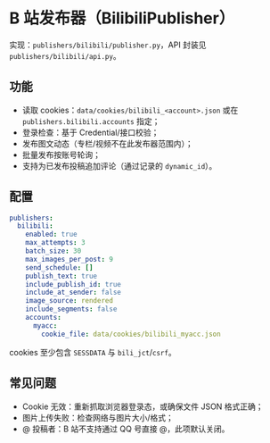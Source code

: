 # B 站发布器（BilibiliPublisher）

实现：`publishers/bilibili/publisher.py`，API 封装见 `publishers/bilibili/api.py`。

## 功能

- 读取 cookies：`data/cookies/bilibili_<account>.json` 或在 `publishers.bilibili.accounts` 指定；
- 登录检查：基于 Credential/接口校验；
- 发布图文动态（专栏/视频不在此发布器范围内）；
- 批量发布按账号轮询；
- 支持为已发布投稿追加评论（通过记录的 `dynamic_id`）。

## 配置

```yaml
publishers:
  bilibili:
    enabled: true
    max_attempts: 3
    batch_size: 30
    max_images_per_post: 9
    send_schedule: []
    publish_text: true
    include_publish_id: true
    include_at_sender: false
    image_source: rendered
    include_segments: false
    accounts:
      myacc:
        cookie_file: data/cookies/bilibili_myacc.json
```

cookies 至少包含 `SESSDATA` 与 `bili_jct`/`csrf`。

## 常见问题

- Cookie 无效：重新抓取浏览器登录态，或确保文件 JSON 格式正确；
- 图片上传失败：检查网络与图片大小/格式；
- @ 投稿者：B 站不支持通过 QQ 号直接 @，此项默认关闭。

